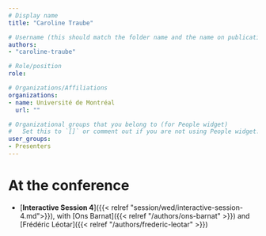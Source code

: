 ```yaml
---
# Display name
title: "Caroline Traube"

# Username (this should match the folder name and the name on publications)
authors:
- "caroline-traube"

# Role/position
role:

# Organizations/Affiliations
organizations:
- name: Université de Montréal
  url: ""

# Organizational groups that you belong to (for People widget)
#   Set this to `[]` or comment out if you are not using People widget.
user_groups:
- Presenters
---
```


<!-- 
# About

Elit exercitation eu occaecat velit ad.
-->

# At the conference

- [**Interactive Session 4**]({{< relref "session/wed/interactive-session-4.md">}}), with [Ons Barnat]({{< relref "/authors/ons-barnat" >}}) and [Frédéric Léotar]({{< relref "/authors/frederic-leotar" >}})